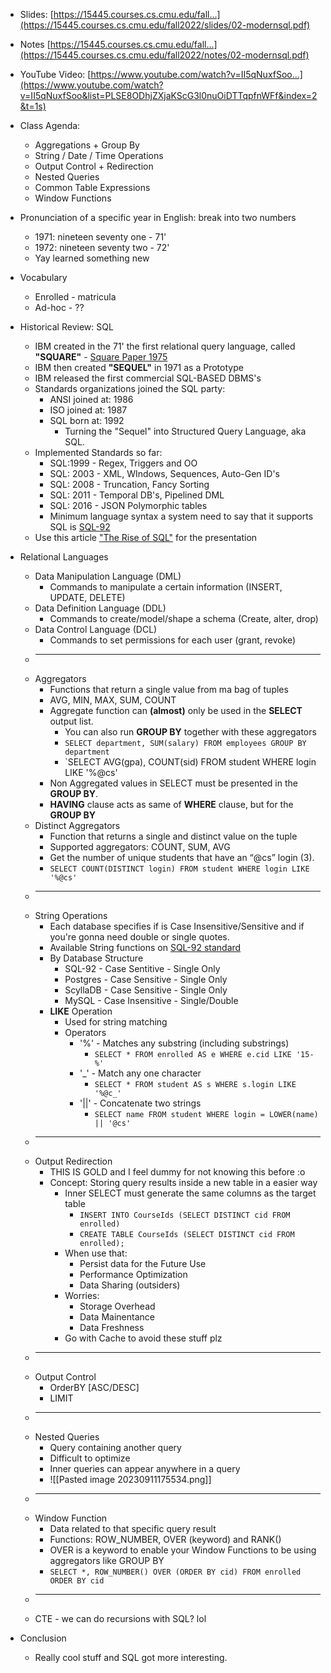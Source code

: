 * Slides: [https://15445.courses.cs.cmu.edu/fall...](https://15445.courses.cs.cmu.edu/fall2022/slides/02-modernsql.pdf) 
* Notes [https://15445.courses.cs.cmu.edu/fall...](https://15445.courses.cs.cmu.edu/fall2022/notes/02-modernsql.pdf)
* YouTube Video:  [https://www.youtube.com/watch?v=II5qNuxfSoo...](https://www.youtube.com/watch?v=II5qNuxfSoo&list=PLSE8ODhjZXjaKScG3l0nuOiDTTqpfnWFf&index=2&t=1s)
* Class Agenda:
	* Aggregations + Group By
	* String / Date / Time Operations
	* Output Control + Redirection
	* Nested Queries
	* Common Table Expressions
	* Window Functions


* Pronunciation of a specific year in English: break into two numbers
	* 1971: nineteen seventy one - 71'
	* 1972: nineteen seventy two - 72'
	* Yay learned something new

* Vocabulary
	* Enrolled - matricula
	* Ad-hoc - ??


* Historical Review: SQL
	* IBM created in the 71' the first relational query language, called **"SQUARE"** - [Square Paper 1975](https://dl.acm.org/doi/epdf/10.1145/361219.361221)
	* IBM then created **"SEQUEL"** in 1971 as a Prototype 
	* IBM released the first commercial SQL-BASED DBMS's
	* Standards organizations joined the SQL party:
		* ANSI joined at: 1986
		* ISO joined at: 1987
		* SQL born at: 1992
			* Turning the "Sequel" into Structured Query Language, aka SQL.
	* Implemented Standards so far:
		* SQL:1999 - Regex, Triggers and OO
		* SQL: 2003 - XML, WIndows, Sequences, Auto-Gen ID's
		* SQL: 2008 - Truncation, Fancy Sorting
		* SQL: 2011 - Temporal DB's, Pipelined DML
		* SQL: 2016 - JSON Polymorphic tables
		* Minimum language syntax a system need to say that it supports SQL is [SQL-92](https://db.cs.cmu.edu/files/sql/sql1992.txt)
	* Use this article ["The Rise of SQL"](https://spectrum.ieee.org/the-rise-of-sql) for the presentation
* Relational Languages
	* Data Manipulation Language (DML)
		* Commands to manipulate a certain information (INSERT, UPDATE, DELETE)
	* Data Definition Language (DDL)
		* Commands to create/model/shape a schema (Create, alter, drop) 
	* Data Control Language (DCL)
		* Commands to set permissions for each user (grant, revoke)
	* -----
	* Aggregators
		* Functions that return a single value from ma bag of tuples
		* AVG, MIN, MAX, SUM, COUNT
		* Aggregate function can **(almost)** only be used in the **SELECT** output list.
			* You can also run **GROUP BY** together with these aggregators
			* `SELECT department, SUM(salary) FROM employees GROUP BY department`
			* `SELECT AVG(gpa), COUNT(sid) FROM student WHERE login LIKE '%@cs'
		* Non Aggregated values in SELECT must be presented in the **GROUP BY**.
		* **HAVING** clause acts as same of **WHERE** clause, but for the **GROUP BY**
	* Distinct Aggregators
		* Function that returns a single and distinct value on the tuple
		* Supported aggregators:  COUNT, SUM, AVG
		* Get the number of unique students that have an “@cs” login (3).
		* `SELECT COUNT(DISTINCT login) FROM student WHERE login LIKE '%@cs'`
	* -----
	* String Operations
		* Each database specifies if is Case Insensitive/Sensitive and if you're gonna need double or single quotes.
		* Available String functions on [SQL-92 standard](https://www.postgresql.jp/document/pg702doc/user/x2732.htm)
		* By Database Structure
			* SQL-92 - Case Sentitive - Single Only
			* Postgres - Case Sensitive - Single Only
			* ScyllaDB - Case Sensitive - Single Only
			* MySQL - Case Insensitive - Single/Double
		* **LIKE** Operation
			* Used for string matching
			* Operators
				* '%' - Matches any substring (including substrings)
					* `SELECT * FROM enrolled AS e WHERE e.cid LIKE '15-%'`
				* '\_' - Match any one character
					* `SELECT * FROM student AS s WHERE s.login LIKE '%@c_'`
				* '||' - Concatenate two strings
					* `SELECT name FROM student WHERE login = LOWER(name) || '@cs'`
	* -----
	* Output Redirection
		* THIS IS GOLD and I feel dummy for not knowing this before :o
		* Concept: Storing query results inside a new table in a easier way
			* Inner SELECT must generate the same columns as the target table
				* `INSERT INTO CourseIds (SELECT DISTINCT cid FROM enrolled)`
				* `CREATE TABLE CourseIds (SELECT DISTINCT cid FROM enrolled);`
			* When use that:
				* Persist data for the Future Use
				* Performance Optimization
				* Data Sharing (outsiders)
			* Worries:
				* Storage Overhead
				* Data Mainentance
				* Data Freshness
			* Go with Cache to avoid these stuff plz
	* -----
	* Output Control 
		* OrderBY [ASC/DESC]
		* LIMIT 
	* -----
	* Nested Queries 
		* Query containing another query
		* Difficult to optimize
		* Inner queries can appear anywhere in a query
		* ![[Pasted image 20230911175534.png]]
	* -----
	* Window Function
		* Data related to that specific query result
		* Functions: ROW_NUMBER, OVER (keyword) and RANK()
		* OVER is a keyword to enable your Window Functions to be using aggregators like GROUP BY
		* `SELECT *, ROW_NUMBER() OVER (ORDER BY cid) FROM enrolled ORDER BY cid`
	* -----
	* CTE - we can do recursions with SQL? lol
* Conclusion
	* Really cool stuff and SQL got more interesting.
